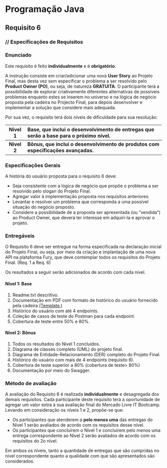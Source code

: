 # Programação Java
## Requisito 6
### // Especificações de Requisitos

### Enunciado

Este requisito é feito **individualmente** e é **obrigatório**.

A instrução consiste em criar/adicionar uma nova **User Story** ao Projeto Final, 
mas desta vez sem especificar o problema a ser resolvido pelo **Product Owner (PO)**, 
ou seja, de natureza **GRATUITA**. O participante terá a possibilidade de explorar 
criativamente diferentes alternativas de possíveis problemas enquanto estes se 
inserem no universo e na lógica de negócio proposta pela cadeira no Projecto Final, 
para depois desenvolver e implementar a solução que considere mais adequada.

Por sua vez, o requisito terá dois níveis de dificuldade para sua resolução:

|   Nível 1   | Base, que inclui o desenvolvimento de entregas que serão a base para o próximo nível. |
|:-----------:|:--------------------------------------------------------------------------------------|
| **Nível 2** | **Bônus, que inclui o desenvolvimento de produtos com especificações avançadas.**     |

### Especificações Gerais
A história do usuário proposta para o requisito 6 deve:

* Seja consistente com a lógica de negócio que propõe o problema a ser resolvido pelo slogan do Projeto Final.
* Agregar valor à implementação proposta nos requisitos anteriores.
* Levantar e resolver um problema que corresponda a uma possível situação do negócio proposto.
* Considere a possibilidade de a proposta ser apresentada (ou “vendida”) ao Product Owner, 
que deverá ter interesse em adquiri-la e aprovar o projeto.

### Entregáveis
O Requisito 6 deve ser entregue na forma especificada na declaração inicial do Projeto Final, 
ou seja, por meio da criação e implantação de uma nova API na plataforma Fury, que deve contemplar
todos os requisitos do Projeto Final. (Req. 1 a Req. 6)

Os resultados a seguir serão adicionados de acordo com cada nível.
#### Nível 1: Base
1. Readme.txt descritivo.
2. Documentação em PDF com formato de histórico do usuário fornecido pela cadeira [(Template.)](/guide/assets/template.pdf)
3. Histórico do usuário com até 4 endpoints.
4. Coleção de casos de teste do Postman para cada endpoint.
5. Cobertura de teste entre 50% e 80%.

#### Nível 2: Bônus
1. Todos os resultados do Nível 1 concluídos.
2. Diagrama de classes completo (UML) do projeto final.
3. Diagrama de Entidade-Relacionamento (DER) completo do Projeto Final.
4. Histórico do usuário com mais de 4 endpoints (requisito 6).
5. Cobertura de teste superior a 80% (cobertura de teste> 80%)
6. Documentação por meio do Swagger.

### Método de avaliação
A avaliação do Requisito 6 é realizada **individualmente** e desagregada dos demais requisitos. Cada participante deste requisito terá a oportunidade de agregar um valor extra à sua avaliação final do Mercado Livre IT Bootcamp.
Levando em consideração os níveis 1 e 2, propõe-se que:
* Os participantes que atenderem a **pelo menos uma** das entregas do Nível 1 serão avaliados de acordo com os requisitos desse nível.
* Os participantes que concluírem o Nível 1 e concluírem pelo menos uma entrega correspondente ao Nível 2 serão avaliados de acordo com os requisitos do 2o nível.

Em ambos os níveis, tanto a quantidade de entregas que são cumpridas no nível correspondente quanto a qualidade com que são apresentados são considerados.